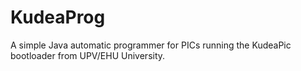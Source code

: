 KudeaProg
=========

A simple Java automatic programmer for PICs running the KudeaPic bootloader from UPV/EHU University.
